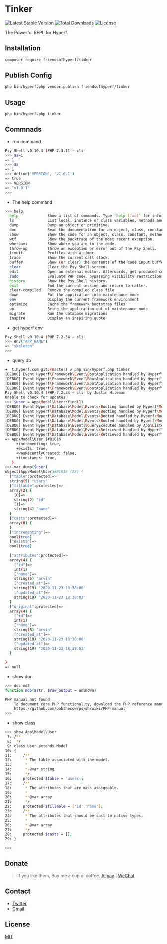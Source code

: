 # Tinker

[![Latest Stable Version](https://img.shields.io/packagist/v/friendsofhyperf/tinker)](https://packagist.org/packages/friendsofhyperf/tinker)
[![Total Downloads](https://img.shields.io/packagist/dt/friendsofhyperf/tinker)](https://packagist.org/packages/friendsofhyperf/tinker)
[![License](https://img.shields.io/packagist/l/friendsofhyperf/tinker)](https://github.com/friendsofhyperf/tinker)

The Powerful REPL for Hyperf.

## Installation

```bash
composer require friendsofhyperf/tinker
```

## Publish Config

```bash
php bin/hyperf.php vendor:publish friendsofhyperf/tinker
```

## Usage

```bash
php bin/hyperf.php tinker
```

## Commnads

* run command

````bash
Psy Shell v0.10.4 (PHP 7.3.11 — cli)
>>> $a=1
=> 1
>>> $a
=> 1
>>> define('VERSION', 'v1.0.1')
=> true
>>> VERSION
=> "v1.0.1"
>>>
````

* The help command

```bash
>>> help
  help             Show a list of commands. Type `help [foo]` for information about [foo].      Aliases: ?
  ls               List local, instance or class variables, methods and constants.              Aliases: dir
  dump             Dump an object or primitive.
  doc              Read the documentation for an object, class, constant, method or property.   Aliases: rtfm, man
  show             Show the code for an object, class, constant, method or property.
  wtf              Show the backtrace of the most recent exception.                             Aliases: last-exception, wtf?
  whereami         Show where you are in the code.
  throw-up         Throw an exception or error out of the Psy Shell.
  timeit           Profiles with a timer.
  trace            Show the current call stack.
  buffer           Show (or clear) the contents of the code input buffer.                       Aliases: buf
  clear            Clear the Psy Shell screen.
  edit             Open an external editor. Afterwards, get produced code in input buffer.
  sudo             Evaluate PHP code, bypassing visibility restrictions.
  history          Show the Psy Shell history.                                                  Aliases: hist
  exit             End the current session and return to caller.                                Aliases: quit, q
  clear-compiled   Remove the compiled class file
  down             Put the application into maintenance mode
  env              Display the current framework environment
  optimize         Cache the framework bootstrap files
  up               Bring the application out of maintenance mode
  migrate          Run the database migrations
  inspire          Display an inspiring quote
```

* get hyperf env

```bash
Psy Shell v0.10.4 (PHP 7.2.34 — cli)
>>> env("APP_NAME")
=> "skeleton"
>>>
```

* query db

```bash
➜  t.hyperf.com git:(master) ✗ php bin/hyperf.php tinker
[DEBUG] Event Hyperf\Framework\Event\BootApplication handled by Hyperf\Config\Listener\RegisterPropertyHandlerListener listener.
[DEBUG] Event Hyperf\Framework\Event\BootApplication handled by Hyperf\Paginator\Listener\PageResolverListener listener.
[DEBUG] Event Hyperf\Framework\Event\BootApplication handled by Hyperf\ExceptionHandler\Listener\ExceptionHandlerListener listener.
[DEBUG] Event Hyperf\Framework\Event\BootApplication handled by Hyperf\DbConnection\Listener\RegisterConnectionResolverListener listener.
Psy Shell v0.10.4 (PHP 7.2.34 — cli) by Justin Hileman
Unable to check for updates
>>> $user = App\Model\User::find(1)
[DEBUG] Event Hyperf\Database\Model\Events\Booting handled by Hyperf\ModelListener\Listener\ModelHookEventListener listener.
[DEBUG] Event Hyperf\Database\Model\Events\Booting handled by Hyperf\ModelListener\Listener\ModelEventListener listener.
[DEBUG] Event Hyperf\Database\Model\Events\Booted handled by Hyperf\ModelListener\Listener\ModelHookEventListener listener.
[DEBUG] Event Hyperf\Database\Model\Events\Booted handled by Hyperf\ModelListener\Listener\ModelEventListener listener.
[DEBUG] Event Hyperf\Database\Events\QueryExecuted handled by App\Listener\DbQueryExecutedListener listener.
[DEBUG] Event Hyperf\Database\Model\Events\Retrieved handled by Hyperf\ModelListener\Listener\ModelHookEventListener listener.
[DEBUG] Event Hyperf\Database\Model\Events\Retrieved handled by Hyperf\ModelListener\Listener\ModelEventListener listener.
=> App\Model\User {#81816
     +incrementing: true,
     +exists: true,
     +wasRecentlyCreated: false,
     +timestamps: true,
   }
>>> var_dump($user)
object(App\Model\User)#81816 (28) {
  ["table":protected]=>
  string(5) "users"
  ["fillable":protected]=>
  array(2) {
    [0]=>
    string(2) "id"
    [1]=>
    string(4) "name"
  }
  ["casts":protected]=>
  array(0) {
  }
  ["incrementing"]=>
  bool(true)
  ["exists"]=>
  bool(true)
 
  ["attributes":protected]=>
  array(4) {
    ["id"]=>
    int(1)
    ["name"]=>
    string(5) "arvin"
    ["created_at"]=>
    string(19) "2020-11-23 18:38:00"
    ["updated_at"]=>
    string(19) "2020-11-23 18:38:03"
  }
  ["original":protected]=>
  array(4) {
    ["id"]=>
    int(1)
    ["name"]=>
    string(5) "arvin"
    ["created_at"]=>
    string(19) "2020-11-23 18:38:00"
    ["updated_at"]=>
    string(19) "2020-11-23 18:38:03"
  }
  
}
=> null
```

* show doc

```bash
>>> doc md5
function md5($str, $raw_output = unknown)

PHP manual not found
    To document core PHP functionality, download the PHP reference manual:
    https://github.com/bobthecow/psysh/wiki/PHP-manual
>>>
```

* show class

```bash
>>> show App\Model\User
 7: /**
 8:  */
 9: class User extends Model
10: {
11:     /**
12:      * The table associated with the model.
13:      *
14:      * @var string
15:      */
16:     protected $table = 'users';
17:     /**
18:      * The attributes that are mass assignable.
19:      *
20:      * @var array
21:      */
22:     protected $fillable = ['id','name'];
23:     /**
24:      * The attributes that should be cast to native types.
25:      *
26:      * @var array
27:      */
28:     protected $casts = [];
29: }

>>>
```

## Donate

> If you like them, Buy me a cup of coffee. [Alipay](https://hdj.me/images/alipay-min.jpg) | [WeChat](https://hdj.me/images/wechat-pay-min.jpg)

## Contact

- [Twitter](https://twitter.com/huangdijia)
- [Gmail](mailto:huangdijia@gmail.com)

## License

[MIT](LICENSE)

